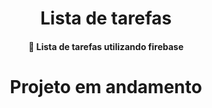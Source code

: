 <h1 align='center'>Lista de tarefas</h1>

<h4 align='center'> 🚀  Lista de tarefas utilizando firebase</h4>

<h1 align='center'>Projeto em andamento</h1>

